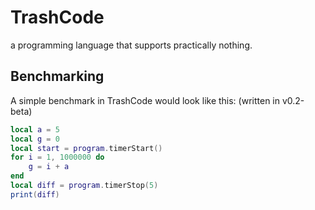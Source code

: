# TrashCode
a programming language that supports practically nothing.

## Benchmarking
A simple benchmark in TrashCode would look like this: (written in v0.2-beta)
```lua
local a = 5
local g = 0
local start = program.timerStart()
for i = 1, 1000000 do
	g = i + a
end
local diff = program.timerStop(5)
print(diff)
```

